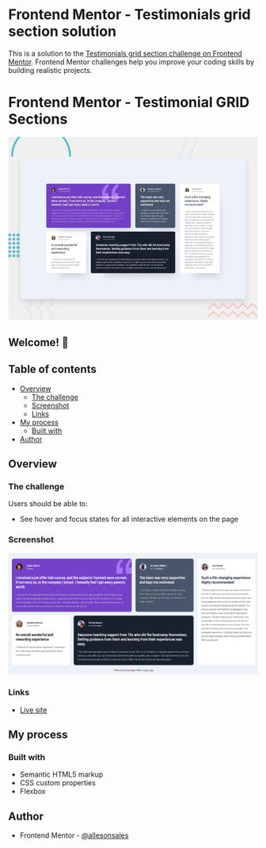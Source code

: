 # Frontend Mentor - Testimonials grid section solution

This is a solution to the [Testimonials grid section challenge on Frontend Mentor](https://www.frontendmentor.io/challenges/testimonials-grid-section-Nnw6J7Un7). Frontend Mentor challenges help you improve your coding skills by building realistic projects.

# Frontend Mentor - Testimonial GRID Sections

![Design preview for the Intro component with sign up form coding challenge](./design/desktop-preview.jpg)

## Welcome! 👋

## Table of contents

- [Overview](#overview)
  - [The challenge](#the-challenge)
  - [Screenshot](#screenshot)
  - [Links](#links)
- [My process](#my-process)
  - [Built with](#built-with)
- [Author](#author)

## Overview

### The challenge

Users should be able to:

- See hover and focus states for all interactive elements on the page

### Screenshot

![](./design/screenshot.png)

### Links

- [Live site](https://allesonsales.github.io/Testimonial-grid-sections/)

## My process

### Built with

- Semantic HTML5 markup
- CSS custom properties
- Flexbox

## Author

- Frontend Mentor - [@allesonsales](https://www.frontendmentor.io/profile/allesonsales)
